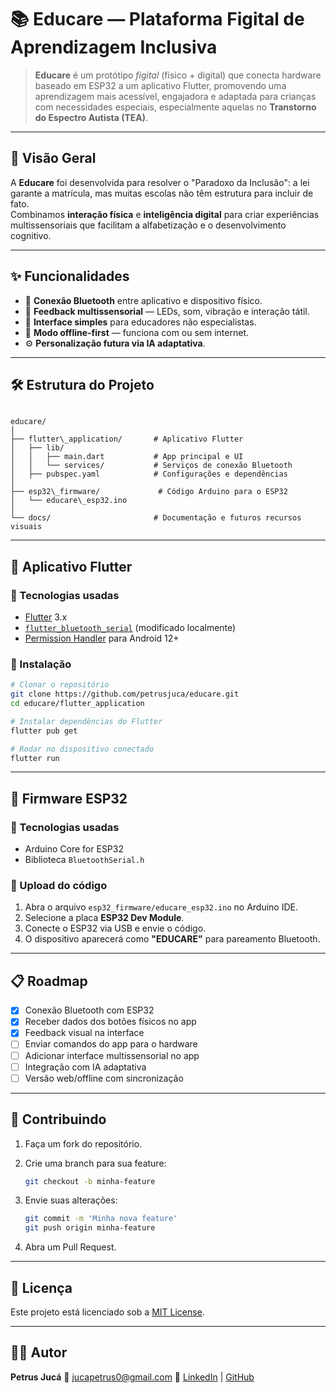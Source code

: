 
# 📚 Educare — Plataforma Figital de Aprendizagem Inclusiva

> **Educare** é um protótipo *figital* (físico + digital) que conecta hardware baseado em ESP32 a um aplicativo Flutter, promovendo uma aprendizagem mais acessível, engajadora e adaptada para crianças com necessidades especiais, especialmente aquelas no **Transtorno do Espectro Autista (TEA)**.

---

## 🌟 Visão Geral

A **Educare** foi desenvolvida para resolver o "Paradoxo da Inclusão": a lei garante a matrícula, mas muitas escolas não têm estrutura para incluir de fato.  
Combinamos **interação física** e **inteligência digital** para criar experiências multissensoriais que facilitam a alfabetização e o desenvolvimento cognitivo.

---

## ✨ Funcionalidades

- 🔗 **Conexão Bluetooth** entre aplicativo e dispositivo físico.
- 🎯 **Feedback multissensorial** — LEDs, som, vibração e interação tátil.
- 🧠 **Interface simples** para educadores não especialistas.
- 📶 **Modo offline-first** — funciona com ou sem internet.
- ⚙ **Personalização futura via IA adaptativa**.

---

## 🛠 Estrutura do Projeto

```

educare/
│
├── flutter\_application/       # Aplicativo Flutter
│   ├── lib/
│   │   ├── main.dart           # App principal e UI
│   │   └── services/           # Serviços de conexão Bluetooth
│   ├── pubspec.yaml            # Configurações e dependências
│
├── esp32\_firmware/             # Código Arduino para o ESP32
│   └── educare\_esp32.ino
│
└── docs/                       # Documentação e futuros recursos visuais

````

---

## 📲 Aplicativo Flutter

### 🔹 Tecnologias usadas
- [Flutter](https://flutter.dev/) 3.x
- [`flutter_bluetooth_serial`](https://pub.dev/packages/flutter_bluetooth_serial) (modificado localmente)
- [Permission Handler](https://pub.dev/packages/permission_handler) para Android 12+

### 🔹 Instalação

```bash
# Clonar o repositório
git clone https://github.com/petrusjuca/educare.git
cd educare/flutter_application

# Instalar dependências do Flutter
flutter pub get

# Rodar no dispositivo conectado
flutter run
````

---

## 🔌 Firmware ESP32

### 🔹 Tecnologias usadas

* Arduino Core for ESP32
* Biblioteca `BluetoothSerial.h`

### 🔹 Upload do código

1. Abra o arquivo `esp32_firmware/educare_esp32.ino` no Arduino IDE.
2. Selecione a placa **ESP32 Dev Module**.
3. Conecte o ESP32 via USB e envie o código.
4. O dispositivo aparecerá como **"EDUCARE"** para pareamento Bluetooth.

---

## 📋 Roadmap

* [x] Conexão Bluetooth com ESP32
* [x] Receber dados dos botões físicos no app
* [x] Feedback visual na interface
* [ ] Enviar comandos do app para o hardware
* [ ] Adicionar interface multissensorial no app
* [ ] Integração com IA adaptativa
* [ ] Versão web/offline com sincronização

---

## 🤝 Contribuindo

1. Faça um fork do repositório.
2. Crie uma branch para sua feature:

   ```bash
   git checkout -b minha-feature
   ```
3. Envie suas alterações:

   ```bash
   git commit -m 'Minha nova feature'
   git push origin minha-feature
   ```
4. Abra um Pull Request.

---

## 📄 Licença

Este projeto está licenciado sob a [MIT License](LICENSE).

---

## 👨‍💻 Autor

**Petrus Jucá**
📧 [jucapetrus0@gmail.com](mailto:jucapetrus0@gmail.com)
🔗 [LinkedIn](https://linkedin.com/in/petrus-juca) | [GitHub](https://github.com/petrusjuca)



```

